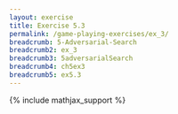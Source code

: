 ```yaml
---
layout: exercise
title: Exercise 5.3
permalink: /game-playing-exercises/ex_3/
breadcrumb: 5-Adversarial-Search
breadcrumb2: ex_3
breadcrumb3: 5adversarialSearch
breadcrumb4: ch5ex3
breadcrumb5: ex5.3
---
```


{% include mathjax_support %}

